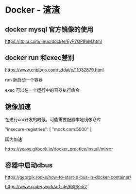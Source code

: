 # Docker - 渣渣



## docker mysql 官方镜像的使用

https://itbilu.com/linux/docker/EyP7QP86M.html

## docker run 和exec差别

https://www.cnblogs.com/sddai/p/11032879.html

run 新启动一个容器

exec 可以在一个运行中的容器执行命令

## 镜像加速

在进行crd开发的时候，可能需要配置本地镜像仓库

 "insecure-registries": [
    "mock.com:5000"
  ]

国内加速

https://yeasy.gitbook.io/docker_practice/install/mirror



## 容器中启动dbus

https://georgik.rocks/how-to-start-d-bus-in-docker-container/

https://www.coder.work/article/6895552